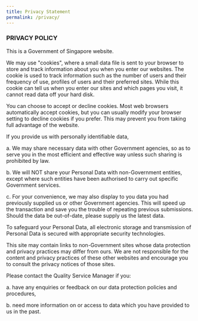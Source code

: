 ```yaml
---
title: Privacy Statement
permalink: /privacy/
---
```


### PRIVACY POLICY

This is a Government of Singapore website.

We may use "cookies", where a small data file is sent to your browser to store and track information about you when you enter our websites. The cookie is used to track information such as the number of users and their frequency of use, profiles of users and their preferred sites. While this cookie can tell us when you enter our sites and which pages you visit, it cannot read data off your hard disk.

You can choose to accept or decline cookies. Most web browsers automatically accept cookies, but you can usually modify your browser setting to decline cookies if you prefer. This may prevent you from taking full advantage of the website.

If you provide us with personally identifiable data,

  a. We may share necessary data with other Government agencies, so as to serve you in the most efficient and effective way unless such sharing is prohibited by law.
  
  b. We will NOT share your Personal Data with non-Government entities, except where such entities have been authorised to carry out specific Government services.
  
  c. For your convenience, we may also display to you data you had previously supplied us or other Government agencies. This will speed up the transaction and save you the trouble of repeating previous submissions. Should the data be out-of-date, please supply us the latest data.

To safeguard your Personal Data, all electronic storage and transmission of Personal Data is secured with appropriate security technologies.

This site may contain links to non-Government sites whose data protection and privacy practices may differ from ours. We are not responsible for the content and privacy practices of these other websites and encourage you to consult the privacy notices of those sites.

Please contact the Quality Service Manager if you:

a. have any enquiries or feedback on our data protection policies and procedures,

b. need more information on or access to data which you have provided to us in the past.

